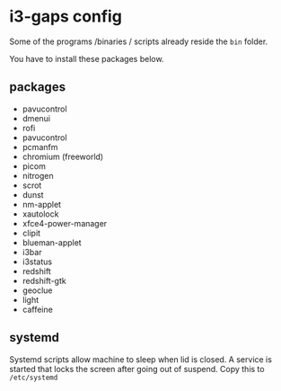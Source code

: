 # i3-gaps config

Some of the programs /binaries / scripts already reside the `bin` folder. 

You have to install these packages below.

## packages

- pavucontrol
- dmenui
- rofi
- pavucontrol
- pcmanfm
- chromium (freeworld)
- picom
- nitrogen
- scrot
- dunst
- nm-applet
- xautolock
- xfce4-power-manager
- clipit
- blueman-applet
- i3bar
- i3status
- redshift
- redshift-gtk
- geoclue
- light
- caffeine

## systemd

Systemd scripts allow machine to sleep when lid is closed. A service is started that locks the screen after going out of suspend. Copy this to `/etc/systemd`
